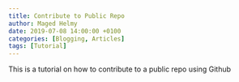 ```yaml
---
title: Contribute to Public Repo
author: Maged Helmy
date: 2019-07-08 14:00:00 +0100
categories: [Blogging, Articles]
tags: [Tutorial]
---
```


This is a tutorial on how to contribute to a public repo using Github
